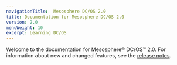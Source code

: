 ```yaml
---
navigationTitle:  Mesosphere DC/OS 2.0
title: Documentation for Mesosphere DC/OS 2.0
version: 2.0
menuWeight: 10
excerpt: Learning DC/OS 
---
```


Welcome to the documentation for Mesosphere&reg; DC/OS&trade; 2.0. For information about new and changed features, see the [release notes](/mesosphere/dcos/2.0/release-notes/).
